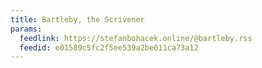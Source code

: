 ```yaml
---
title: Bartleby, the Scrivener
params:
  feedlink: https://stefanbohacek.online/@bartleby.rss
  feedid: e01589c5fc2f5ee539a2be011ca73a12
---
```

